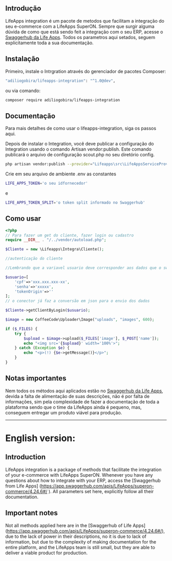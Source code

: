 ## Introdução

LifeApps integration é um pacote de metodos que facilitam a integração do seu e-commerce com a LifeApps SuperON. Sempre que surgir alguma dúvida de como que está sendo feit a integração com o seu ERP, acesse o [Swaggerhub da Life Apps](https://app.swaggerhub.com/apis/LifeApps/superon-commerce/4.24.6#/). Todos os parametros aqui setados, seguem explicitamente toda a sua documentação. 

## Instalação
Primeiro, instale o Intrgration através do gerenciador de pacotes Composer:

```bash
"adiliogobira/lifeapps-integration": "^1.0@dev",
```

ou via comando:

```bash
composer require adiliogobira/lifeapps-integration
```

## Documentação

Para mais detalhes de como usar o lifeapps-integration, siga os passos aqui.

Depois de instalar o Integration, você deve publicar a configuração do Integration usando o comando Artisan vendor:publish. Este comando publicará o arquivo de configuração scout.php no seu diretório config.

```bash
php artisan vendor:publish --provider="Lifeapps\src\LifeAppsServiceProvider"
```

Crie em seu arquivo de ambiente .env as constantes 

```bash
LIFE_APPS_TOKEN='o seu idfornecedor'
```
e

```bash
LIFE_APPS_TOKEN_SPLIT='o token split informado no Swaggerhub'
```

## Como usar

```php
<?php
// Para fazer um get do cliente, fazer login ou cadastro
require __DIR__ . "/../vendor/autoload.php";

$Cliente = new \Lifeapps\Integra\Cliente();

//autenticação do cliente

//Lembrando que a variavel usuario deve corresponder aos dados que o swaggerhub solicita para fazer a autenticação do usuario

$usuario=[
    'cpf'=>'xxx.xxx.xxx-xx',
    'senha'=>'xxxxx',
    'tokenOrigin'=>''
];
// o conector já faz a conversão em json para o envio dos dados

$Cliente->getClientByLogin($usuario);

$image = new CoffeeCode\Uploader\Image("uploads", "images", 600);

if ($_FILES) {
    try {
        $upload = $image->upload($_FILES['image'], $_POST['name']);
        echo "<img src='{$upload}' width='100%'>";
    } catch (Exception $e) {
        echo "<p>(!) {$e->getMessage()}</p>";
    }
}
```

## Notas importantes

Nem todos os métodos aqui aplicados estão no [Swaggerhub da Life Apps](https://app.swaggerhub.com/apis/LifeApps/superon-commerce/4.24.6#/), devida a falta de alimentação de suas descrições, não é por falta de informações, sim pela complexidade de fazer a documentação de toda a plataforma sendo que o time da LifeApps ainda é pequeno, mas, conseguem entregar um produto viável para produção.

-----------------------------------------------------------------------------------------------------------------------------------------

# English version:

## Introduction

LifeApps integration is a package of methods that facilitate the integration of your e-commerce with LifeApps SuperON. Whenever you have any questions about how to integrate with your ERP, access the [Swaggerhub from Life Apps] (https://app.swaggerhub.com/apis/LifeApps/superon-commerce/4.24.6#/ ). All parameters set here, explicitly follow all their documentation.

## Important notes

Not all methods applied here are in the [Swaggerhub of Life Apps] (https://app.swaggerhub.com/apis/LifeApps/superon-commerce/4.24.6#/), due to the lack of power in their descriptions, no it is due to lack of information, but due to the complexity of making documentation for the entire platform, and the LifeApps team is still small, but they are able to deliver a viable product for production.
